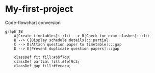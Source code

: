 # My-first-project
Code-flowchart conversion
```mermaid
graph TB
    A[Create timetables]:::fit --> B[Check for exam clashes]:::fit
    B --> C[Display schedule details]:::partial
    C --> D[Attach question paper to timetable]:::gap
    D --> E[Prevent duplicate question papers]:::gap

    classDef fit fill:#bbf7d0;
    classDef partial fill:#fef9c3;
    classDef gap fill:#fecaca;
```
